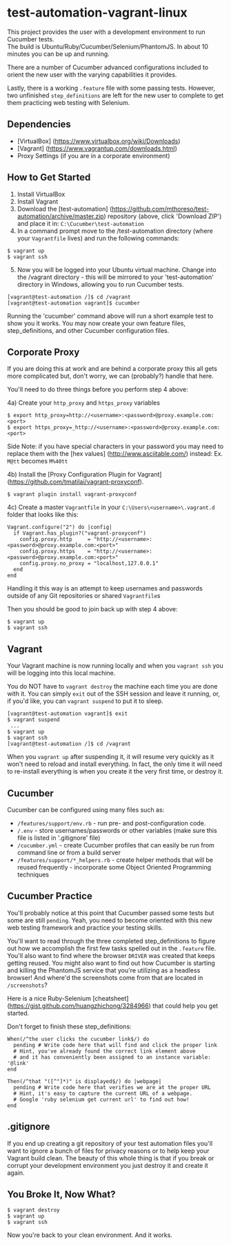 # test-automation-vagrant-linux

This project provides the user with a development environment to run Cucumber tests.  
The build is Ubuntu/Ruby/Cucumber/Selenium/PhantomJS.  In about 10 minutes you can be up and running.

There are a number of Cucumber advanced configurations included to orient the new user with the
varying capabilities it provides.  

Lastly, there is a working `.feature` file with some passing tests.  However, two unfinished
`step_definitions` are left for the new user to complete to get them practicing web testing with Selenium.

## Dependencies

* [VirtualBox] (https://www.virtualbox.org/wiki/Downloads)
* [Vagrant] (https://www.vagrantup.com/downloads.html)
* Proxy Settings (if you are in a corporate environment)

## How to Get Started

   1) Install VirtualBox  
   2) Install Vagrant  
   3) Download the [test-automation] (https://github.com/mthoreso/test-automation/archive/master.zip) repository (above, click 'Download ZIP') and place it in:  `C:\Cucumber\test-automation`  
   4) In a command prompt move to the /test-automation directory (where your `Vagrantfile` lives) and run the following commands:  

```
$ vagrant up
$ vagrant ssh
```

   5) Now you will be logged into your Ubuntu virtual machine.  Change into the /vagrant directory - this
   will be mirrored to your 'test-automation' directory in Windows, allowing you to run Cucumber tests.

```
[vagrant@test-automation /]$ cd /vagrant
[vagrant@test-automation vagrant]$ cucumber
```

Running the 'cucumber' command above will run a short example test to show you it works.
You may now create your own feature files, step_definitions, and other Cucumber configuration files.

## Corporate Proxy

If you are doing this at work and are behind a corporate proxy this all gets more complicated but,
don't worry, we can (probably?) handle that here.

You'll need to do three things before you perform step 4 above:

   4a) Create your `http_proxy` and `https_proxy` variables
```
$ export http_proxy=http://<username>:<password>@proxy.example.com:<port>
$ export https_proxy=_http://<username>:<password>@proxy.example.com:<port>
```

Side Note: if you have special characters in your password you may need to replace them with the [hex values] (http://www.asciitable.com/) instead:
Ex. `M@tt` becomes `M%40tt`

   4b) Install the [Proxy Configuration Plugin for Vagrant] (https://github.com/tmatilai/vagrant-proxyconf).
```
$ vagrant plugin install vagrant-proxyconf
```

   4c) Create a master `Vagrantfile` in your `C:\Users\<username>\.vagrant.d` folder that looks like this:
```
Vagrant.configure("2") do |config|
  if Vagrant.has_plugin?("vagrant-proxyconf")
    config.proxy.http     = "http://<username>:<password>@proxy.example.com:<port>"
    config.proxy.https    = "http://<username>:<password>@proxy.example.com:<port>"
    config.proxy.no_proxy = "localhost,127.0.0.1"
  end
end
```

Handling it this way is an attempt to keep usernames and passwords outside of any Git repositories or shared `Vagrantfile`s

Then you should be good to join back up with step 4 above:
```
$ vagrant up
$ vagrant ssh
```

## Vagrant

Your Vagrant machine is now running locally and when you `vagrant ssh` you will be logging into this local machine.

You do NOT have to `vagrant destroy` the machine each time you are done with it.  You can simply `exit` out
of the SSH session and leave it running, or, if you'd like, you can `vagrant suspend` to put it to sleep.

```
[vagrant@test-automation vagrant]$ exit
$ vagrant suspend
 ...
$ vagrant up
$ vagrant ssh
[vagrant@test-automation /]$ cd /vagrant
```

When you `vagrant up` after suspending it, it will resume very quickly as it won't need to reload and install everything.
In fact, the only time it will need to re-install everything is when you create it the very first time, or destroy it.

## Cucumber

Cucumber can be configured using many files such as:

* `/features/support/env.rb`        - run pre- and post-configuration code.
* `/.env`                           - store usernames/passwords or other variables (make sure this file is listed in '.gitignore' file)
* `/cucumber.yml`                   - create Cucumber profiles that can easily be run from command line or from a build server
* `/features/support/*_helpers.rb`  - create helper methods that will be reused frequently - incorporate some Object Oriented Programming techniques

## Cucumber Practice

You'll probably notice at this point that Cucumber passed some tests but some are still `pending`.  Yeah, you
need to become oriented with this new web testing framework and practice your testing skills.

You'll want to read through the three completed step_definitions to figure out how we accomplish the
first few tasks spelled out in the `.feature` file.  You'll also want to find where the browser `DRIVER`
was created that keeps getting reused.  You might also want to find out how Cucumber is starting and
killing the PhantomJS service that you're utilizing as a headless browser!  And where'd the screenshots
come from that are located in `/screenshots`?

Here is a nice Ruby-Selenium [cheatsheet] (https://gist.github.com/huangzhichong/3284966) that could help you get started.

Don't forget to finish these step_definitions:
```
When(/^the user clicks the cucumber link$/) do
  pending # Write code here that will find and click the proper link
  # Hint, you've already found the correct link element above
  # and it has conveniently been assigned to an instance variable: '@link'
end

Then(/^that "([^"]*)" is displayed$/) do |webpage|
  pending # Write code here that verifies we are at the proper URL
  # Hint, it's easy to capture the current URL of a webpage.
  # Google 'ruby selenium get current url' to find out how!
end
```

## .gitignore

If you end up creating a git repository of your test automation files you'll want to ignore a bunch of files for
privacy reasons or to help keep your Vagrant build clean.  The beauty of this whole thing is that if you break or
corrupt your development environment you just destroy it and create it again.

## You Broke It, Now What?

```
$ vagrant destroy
$ vagrant up
$ vagrant ssh
```

Now you're back to your clean environment.  And it works.
